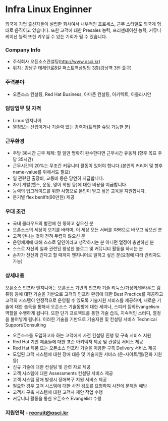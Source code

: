 # Infra Linux Enginner
외국계 기업 출신자들이 설립한 회사여서 내부적인 프로세스, 근무 스타일도 외국계 형태로 움직이고 있습니다.
또한 고객에 대한 Presales 능력, 프리젠테이션 능력, 커뮤니케이션 능력 또한 키우실 수 있는 기회가 될 수 있습니다.

### Company Info
* 주식회사 오픈소스컨설팅(http://www.osci.kr)
* 위치 : 강남구 테헤란로8길 퍼스트역삼빌딩 3층(강남역 3번 출구)
 
### 주력분야
- 오픈소스 컨설팅, Red Hat Business, 아마존 컨설팅, 아키텍트, 아틀라시안

### 담당업무 및 자격
* Linux 엔지니어
* 열정있는 신입이거나 기술력 있는 경력자(트러블 슈팅 가능한 분)

### 근무환경
* 주당 38시간 근무 체제: 할 일만 명확히 완수한다면 근무시간 유동적 (향후 목표 주당 35시간)
* 근무시간의 20%는 무조건 커뮤니티 활동이 있어야 합니다.(본인의 커리어 및 향후 name-value를 위해서도 필요)
* 일 관련된 출장비, 교통비 등은 당연히 지급합니다.
* 자기 계발(헬스, 운동, 영어 학원 등)에 대한 비용을 지급합니다.
* 능력의 업그레이드를 위한 사항으로 본인이 받고 싶은 교육을 지원합니다.
* 분기별 flex benifit(90만원) 제공 


### 우대 조건
* 국내 클라우드의 발전에 한 몫하고 싶으신 분
* 오픈소스의 세상이 오기를 바라며, 이 세상 모든 서버를 X86으로 바꾸고 싶으신 분
* 고객 만나는 것이 전혀 두렵지 않으신 분
* 운영체제에 대해 스스로 달인이라고 생각하시는 분 아니면 열정이 충만하신 분 
* 스스로 자신의 일과 관련된 왕성한 블로그 및 커뮤니티 활동을 하시는 분
* 손자가 전산과 간다고 할 때까지 엔지니어로 일하고 싶은 분(요청에 따라 관리자도 가능)

### 상세내용
오픈소스 인프라 엔지니어는 오픈소스 기반의 인프라 기술 리눅스/가상화/클라우드 컴퓨팅 등에 대한 기술을 기반으로 고객의 인프라 환경에 대한 Best Practice를 제공하고 고객의 시스템이 안정적으로 운영될 수 있도록 기술지원 서비스를 제공하며, 새로운 기술에 대한 습득을 통해서 오픈소스 기술동향에 대한 세미나, 스피커 등의Evangelism 역할을 수행하게 됩니다. 또한 단기 프로젝트를 통한 기술 습득, 지속적인 스터디, 열정을 불어넣게 됩니다.
이러한 기술을 기반으로 기술지원 및 컨설팅 서비스 Technical Support/Consulting
* 오픈소스를 도입하고자 하는 고객에게 사전 컨설팅 진행 및 구축 서비스 지원
* Red Hat 기반 제품들에 대한 표준 아키텍처 제공 및 컨설팅 서비스 제공
* Red Hat 제품 또는 오픈소스 인프라 기술을 이용한 구축 Delivery 서비스 제공 
* 도입된 고객 시스템에 대한 장애 대응 및 기술지원 서비스 (온-사이트/웹/전화 지원 등)
* 신규 기술에 대한 컨설팅 및 관련 자료 제공
* 고객 시스템에 대한 Assessments 컨설팅 서비스 제공
* 고객 시스템 장애 발생시 장애복구 지원 서비스 제공
* 필요한 경우 고객 시스템에 대한 사전 검토를 요청하여 사전에 문제점 예방
* 고객사 구축 시스템에 대한 고객사 제안 작업 수행
* 커뮤니티 활동을 통한 오픈소스 Evangelist 수행

### 지원연락 - recruit@osci.kr
